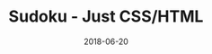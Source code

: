 ---
title: 'Sudoku - Just CSS/HTML'
description: 'Complete a sudoku puzzle without Javascript or server-side interaction.'
gametype: 'simple'
gameid: 29
date: 2018-06-20
tags: []
draft: false
type: 'games'
num19: [{'idx':1,'arr1':[1,2,3,4,5,6,7,8,9],'arr2':[1,2,3,4,5,6,7,8,9]},{'idx':2,'arr1':[1,2,3,4,5,6,7,8,9],'arr2':[1,2,3,4,5,6,7,8,9]},{'idx':3,'arr1':[1,2,3,4,5,6,7,8,9],'arr2':[1,2,3,4,5,6,7,8,9]},{'idx':4,'arr1':[1,2,3,4,5,6,7,8,9],'arr2':[1,2,3,4,5,6,7,8,9]},{'idx':5,'arr1':[1,2,3,4,5,6,7,8,9],'arr2':[1,2,3,4,5,6,7,8,9]},{'idx':6,'arr1':[1,2,3,4,5,6,7,8,9],'arr2':[1,2,3,4,5,6,7,8,9]},{'idx':7,'arr1':[1,2,3,4,5,6,7,8,9],'arr2':[1,2,3,4,5,6,7,8,9]},{'idx':8,'arr1':[1,2,3,4,5,6,7,8,9],'arr2':[1,2,3,4,5,6,7,8,9]},{'idx':9,'arr1':[1,2,3,4,5,6,7,8,9],'arr2':[1,2,3,4,5,6,7,8,9]}]
puzzle: [[9, 6, 0, 0, 0, 0, 0, 2, 8], [0, 5, 0, 2, 0, 4, 0, 7, 0], [0, 1, 0, 6, 0, 5, 0, 4, 0], [0, 0, 0, 7, 3, 2, 0, 0, 0], [0, 0, 0, 0, 0, 0, 0, 0, 0], [0, 4, 0, 9, 0, 6, 0, 3, 0], [0, 3, 5, 0, 0, 0, 1, 9, 0], [0, 8, 0, 5, 7, 9, 0, 6, 0], [0, 0, 0, 0, 2, 0, 0, 0, 0]]
layout: 'sudokucssstatic'
---